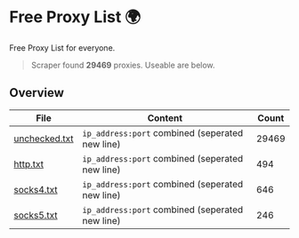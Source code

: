 
# Free Proxy List 🌍

Free Proxy List for everyone.
> Scraper found **29469** proxies. Useable are below.

## Overview

|File|Content|Count|
|----|-------|-----|
|[unchecked.txt](https://raw.githubusercontent.com/yemixzy/proxy-list/main/proxies/unchecked.txt)|`ip_address:port` combined (seperated new line)|29469|
|[http.txt](https://raw.githubusercontent.com/yemixzy/proxy-list/main/proxies/http.txt)|`ip_address:port` combined (seperated new line)|494|
|[socks4.txt](https://raw.githubusercontent.com/yemixzy/proxy-list/main/proxies/socks4.txt)|`ip_address:port` combined (seperated new line)|646|
|[socks5.txt](https://raw.githubusercontent.com/yemixzy/proxy-list/main/proxies/socks5.txt)|`ip_address:port` combined (seperated new line)|246|


